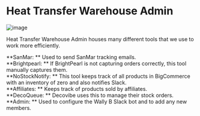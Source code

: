 # Heat Transfer Warehouse Admin

![image](https://user-images.githubusercontent.com/66180447/190233257-01748428-b7cc-481e-aa21-7386d6c9b93a.png)

Heat Transfer Warehouse Admin houses many different tools that we use to work more efficiently.

**SanMar: ** Used to send SanMar tracking emails.  
**Brightpearl: ** If BrightPearl is not capturing orders correctly, this tool manually captures them.  
**NoStockNotify: ** This tool keeps track of all products in BigCommerce with an inventory of zero and also notifies Slack.  
**Affiliates: ** Keeps track of products sold by affiliates.  
**DecoQueue: ** Decovibe uses this to manage their stock orders.  
**Admin: ** Used to configure the Wally B Slack bot and to add any new members.  

